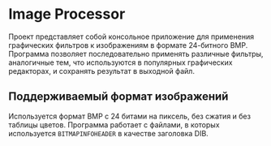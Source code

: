 # Image Processor


Проект представляет собой консольное приложение для применения графических фильтров к изображениям в формате 24-битного BMP. Программа позволяет последовательно применять различные фильтры, аналогичные тем, что используются в популярных графических редакторах, и сохранять результат в выходной файл.

## Поддерживаемый формат изображений

Используется формат BMP с 24 битами на пиксель, без сжатия и без таблицы цветов. Программа работает с файлами, в которых используется `BITMAPINFOHEADER` в качестве заголовка DIB. 

